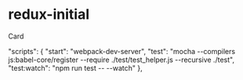 # redux-initial
Card

"scripts": {
    "start": "webpack-dev-server",
    "test": "mocha --compilers js:babel-core/register --require ./test/test_helper.js --recursive ./test",
    "test:watch": "npm run test -- --watch"
  },